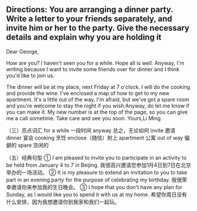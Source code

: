## Directions: You are arranging a dinner party. Write a letter to your friends separately, and invite him or her to the party. Give the necessary details and explain why you are holding it

Dear George,

How are you? I haven't seen you for a while. Hope all is well. Anyway, I'm writing because I want to invite some friends over for dinner and I think you'd like to join us.

The dinner will be at my place, next Friday at 7 o'clock. I will do the cooking and provide the wine. I've enclosed a map of how to get to my new apartment. It's a little out of the way, I'm afraid, but we've got a spare room and you're welcome to stay the night if you wish.Anyway, do let me know if you can make it. My new number is at the top of the page, so you can give me a call sometime. Take care and see you soon.
Yours,Li Ming




（三）亮点词汇
for a while 一段时间
anyway 总之，无论如何
invite 邀请
dinner 宴会
cooking 烹饪
enclose（随信）附上
apartment 公寓
out of way 偏僻的
spare 空闲的


（五）经典句型
① I am pleased to invite you to participate in an activity to be held from January 4 to 7 in Beijing. 我很高兴邀请您参加1月4日到7日在北京举办的一场活动。
② It is my pleasure to extend an invitation to you to take part in an evening party for the purpose of celebrating my birthday. 我很荣幸邀请你来参加我的生日晚会。
③ I hope that you don't have any plan for Sunday, as I would like you to spend it with us at my home. 希望你周日没有什么安排，因为我想邀请你到我家和我们一起玩。